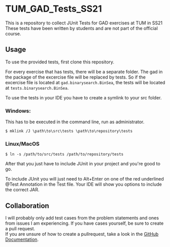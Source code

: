 # TUM_GAD_Tests_SS21
This is a repository to collect JUnit Tests for GAD exercises at TUM in SS21
These tests have been written by students and are not part of the official course.

## Usage

To use the provided tests, first clone this repository.

For every exercise that has tests, there will be a separate folder. The gad in the package of the excercise file will be replaced by tests. So if the excercise file is located at `gad.binarysearch.BinSea`, the tests will be located at `tests.binarysearch.BinSea`.

To use the tests in your IDE you have to create a symlink to your src folder.

### Windows:
This has to be executed in the command line, run as administrator.
```
$ mklink /J \path\to\src\tests \path\to\repository\tests
```

### Linux/MacOS
```
$ ln -s /path/to/src/tests /path/to/repository/tests
```

After that you just have to include JUnit in your project and you're good to go.

To include JUnit you will just need to Alt+Enter on one of the red underlined @Test Annotation in the Test file. Your IDE will show you options to include the correct JAR.

## Collaboration

I will probably only add test cases from the problem statements and ones from issues I am experiencing. If you have cases yourself, be sure to create a pull request.  
If you are unsure of how to create a pullrequest, take a look in the [GitHub Documentation](https://docs.github.com/en/github/collaborating-with-issues-and-pull-requests/creating-a-pull-request-from-a-fork).
